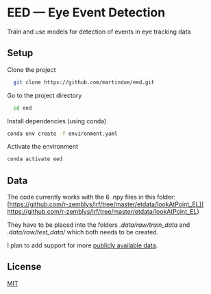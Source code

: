 # EED — Eye Event Detection

Train and use models for detection of events in eye tracking data

## Setup

Clone the project  

~~~bash  
  git clone https://github.com/martindue/eed.git
~~~

Go to the project directory  

~~~bash  
  cd eed
~~~

Install dependencies (using conda)

~~~bash  
conda env create -f environment.yaml
~~~

Activate the environment

~~~bash  
conda activate eed
~~~


## Data
The code currently works with the 6 .npy files in this folder:  [https://github.com/r-zemblys/irf/tree/master/etdata/lookAtPoint_EL]( https://github.com/r-zemblys/irf/tree/master/etdata/lookAtPoint_EL)

They have to be placed into the folders *.data/raw/train_data* and *.data/raw/test_data/* which both needs to be created. 

I plan to add support for more [publicly available data](https://github.com/r-zemblys/EM-event-detection-evaluation?tab=readme-ov-file#list-of-publicly-available-annotated-eye-movement-datasets). 
## License  

[MIT](https://choosealicense.com/licenses/mit/)
